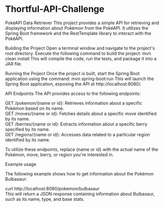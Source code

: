 # Thortful-API-Challenge
PokéAPI Data Retriever
This project provides a simple API for retrieving and displaying information about Pokémon from the PokéAPI. It utilizes the Spring Boot framework and the RestTemplate library to interact with the PokéAPI.


Building the Project
Open a terminal window and navigate to the project's root directory.
Execute the following command to build the project:
mvn clean install
This will compile the code, run the tests, and package it into a JAR file.

Running the Project
Once the project is built, start the Spring Boot application using the command:
mvn spring-boot:run
This will launch the Spring Boot application, exposing the API at http://localhost:8080/.

API Endpoints
The API provides access to the following endpoints:

GET /pokemon/{name or id}: Retrieves information about a specific Pokémon based on its name.<br />
GET /moves/{name or id}: Fetches details about a specific move identified by its name.<br />
GET /berries/{name or id}: Extracts information about a specific berry specified by its name.<br />
GET /regions/{name or id}: Accesses data related to a particular region identified by its name.<br />

To utilize these endpoints, replace {name or id} with the actual name of the Pokémon, move, berry, or region you're interested in.



Example usage

The following example shows how to get information about the Pokémon Bulbasaur:

curl http://localhost:8080/pokemon/bulbasaur<br />
This will return a JSON response containing information about Bulbasaur, such as its name, type, and base stats.
